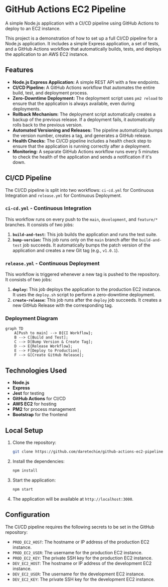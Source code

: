 # GitHub Actions EC2 Pipeline

A simple Node.js application with a CI/CD pipeline using GitHub Actions to deploy to an EC2 instance.

This project is a demonstration of how to set up a full CI/CD pipeline for a Node.js application. It includes a simple Express application, a set of tests, and a GitHub Actions workflow that automatically builds, tests, and deploys the application to an AWS EC2 instance.

## Features

*   **Node.js Express Application:** A simple REST API with a few endpoints.
*   **CI/CD Pipeline:** A GitHub Actions workflow that automates the entire build, test, and deployment process.
*   **Zero-Downtime Deployment:** The deployment script uses `pm2 reload` to ensure that the application is always available, even during deployments.
*   **Rollback Mechanism:** The deployment script automatically creates a backup of the previous release. If a deployment fails, it automatically rolls back to the previous version.
*   **Automated Versioning and Releases:** The pipeline automatically bumps the version number, creates a tag, and generates a GitHub release.
*   **Health Checks:** The CI/CD pipeline includes a health check step to ensure that the application is running correctly after a deployment.
*   **Monitoring:** A separate GitHub Actions workflow runs every 5 minutes to check the health of the application and sends a notification if it's down.

## CI/CD Pipeline

The CI/CD pipeline is split into two workflows: `ci-cd.yml` for Continuous Integration and `release.yml` for Continuous Deployment.

### `ci-cd.yml` - Continuous Integration

This workflow runs on every push to the `main`, `development`, and `feature/*` branches. It consists of two jobs:

1.  **`build-and-test`:** This job builds the application and runs the test suite.
2.  **`bump-version`:** This job runs only on the `main` branch after the `build-and-test` job succeeds. It automatically bumps the patch version of the application and creates a new Git tag (e.g., `v1.0.1`).

### `release.yml` - Continuous Deployment

This workflow is triggered whenever a new tag is pushed to the repository. It consists of two jobs:

1.  **`deploy`:** This job deploys the application to the production EC2 instance. It uses the `deploy.sh` script to perform a zero-downtime deployment.
2.  **`create-release`:** This job runs after the `deploy` job succeeds. It creates a new GitHub Release with the corresponding tag.

### Deployment Diagram

```mermaid
graph TD
    A[Push to main] --> B{CI Workflow};
    B --> C[Build and Test];
    C --> D[Bump Version & Create Tag];
    D --> E{Release Workflow};
    E --> F[Deploy to Production];
    F --> G[Create GitHub Release];
```

## Technologies Used

*   **Node.js**
*   **Express**
*   **Jest** for testing
*   **GitHub Actions** for CI/CD
*   **AWS EC2** for hosting
*   **PM2** for process management
*   **Bootstrap** for the frontend

## Local Setup

1.  Clone the repository:

    ```bash
    git clone https://github.com/daretechie/github-actions-ec2-pipeline.git
    ```

2.  Install the dependencies:

    ```bash
    npm install
    ```

3.  Start the application:

    ```bash
    npm start
    ```

4.  The application will be available at `http://localhost:3000`.

## Configuration

The CI/CD pipeline requires the following secrets to be set in the GitHub repository:

*   `PROD_EC2_HOST`: The hostname or IP address of the production EC2 instance.
*   `PROD_EC2_USER`: The username for the production EC2 instance.
*   `PROD_EC2_KEY`: The private SSH key for the production EC2 instance.
*   `DEV_EC2_HOST`: The hostname or IP address of the development EC2 instance.
*   `DEV_EC2_USER`: The username for the development EC2 instance.
*   `DEV_EC2_KEY`: The private SSH key for the development EC2 instance.